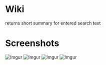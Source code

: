 # Wiki
returns short summary for entered search text


Screenshots
===========

![Imgur](https://i.imgur.com/WT8pjBgm.png)
![Imgur](https://i.imgur.com/LblRZO2m.png)
![Imgur](https://i.imgur.com/dYk7G6um.png)
![Imgur](https://i.imgur.com/lYCw4T7m.png)
